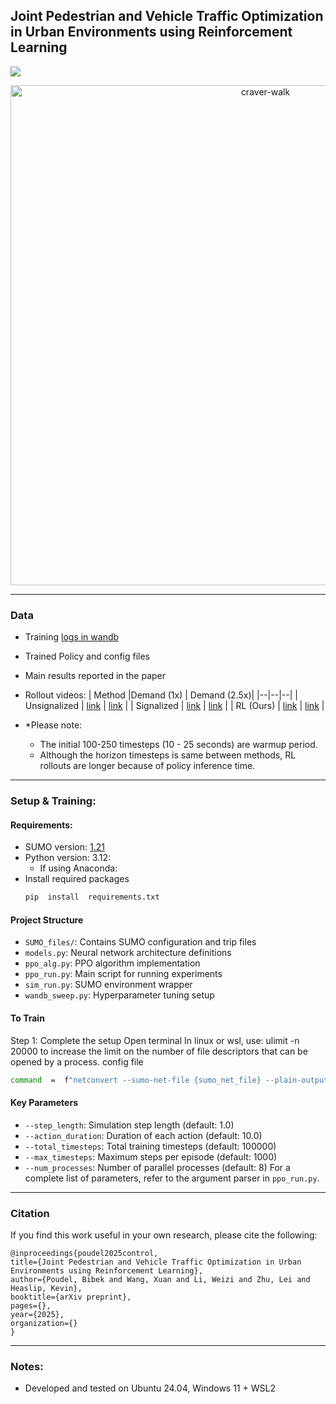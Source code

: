 
  

## Joint Pedestrian and Vehicle Traffic Optimization in Urban Environments using Reinforcement Learning

<a  href='https://arxiv.org/'><img  src='https://img.shields.io/badge/arXiv--red'></a>

<p align="center">
  <a href="https://youtu.be/H5kRwGb_xz4"><img src="https://github.com/poudel-bibek/Urban-Control/blob/main/Images/Craver.gif" alt="craver-walk" style="width:800px"/></a>
</p>

  



---

### Data
- Training [logs in wandb](https://api.wandb.ai/links/Fluidic-city/kt1tlg8f) 
- Trained Policy and config files
- Main results reported in the paper
- Rollout videos:
	| Method |Demand (1x)  | Demand (2.5x)| 
	|--|--|--|
	| Unsignalized | [link](https://youtu.be/XWkNqePOXPo) | [link](https://youtu.be/VC9E25Ys5RY) |
	| Signalized | [link](https://youtu.be/j9cxdP3pj_c) | [link](https://youtu.be/JaxmSJG-B5E) |
	| RL (Ours) | [link](https://youtu.be/80-0g7RuBIg)  | [link](https://youtu.be/HHrltmck6l8) |

- *Please note:
	- The initial 100-250 timesteps (10 - 25 seconds) are warmup period.
	- Although the horizon timesteps is same between methods, RL rollouts are longer  because of policy inference time.

---
### Setup & Training:

 ####  Requirements:
- SUMO version: [1.21](https://github.com/eclipse-sumo/sumo/releases/tag/v1_21_0)
- Python version: 3.12:
	- If using Anaconda:
- Install required packages
	```bash
	pip  install  requirements.txt
	```

#### Project Structure

-  `SUMO_files/`: Contains SUMO configuration and trip files
-  `models.py`: Neural network architecture definitions
-  `ppo_alg.py`: PPO algorithm implementation
-  `ppo_run.py`: Main script for running experiments
-  `sim_run.py`: SUMO environment wrapper
-  `wandb_sweep.py`: Hyperparameter tuning setup
  
 #### To Train

Step 1: Complete the setup
Open terminal In linux or wsl, use: ulimit -n 20000
to increase the limit on the number of file descriptors that can be opened by a process.
config file
```bash
command  =  f"netconvert --sumo-net-file {sumo_net_file} --plain-output-prefix {output_dir}/base_xml --plain-output.lanes true"
```

#### Key Parameters
-  `--step_length`: Simulation step length (default: 1.0)
-  `--action_duration`: Duration of each action (default: 10.0)
-  `--total_timesteps`: Total training timesteps (default: 100000)
-  `--max_timesteps`: Maximum steps per episode (default: 1000)
-  `--num_processes`: Number of parallel processes (default: 8)
For a complete list of parameters, refer to the argument parser in `ppo_run.py`.

---
### Citation
If you find this work useful in your own research, please cite the following:
```
@inproceedings{poudel2025control,
title={Joint Pedestrian and Vehicle Traffic Optimization in Urban Environments using Reinforcement Learning},
author={Poudel, Bibek and Wang, Xuan and Li, Weizi and Zhu, Lei and Heaslip, Kevin},
booktitle={arXiv preprint},
pages={},
year={2025},
organization={}
}
```
---
### Notes: 
- Developed and tested on Ubuntu 24.04, Windows 11 + WSL2

